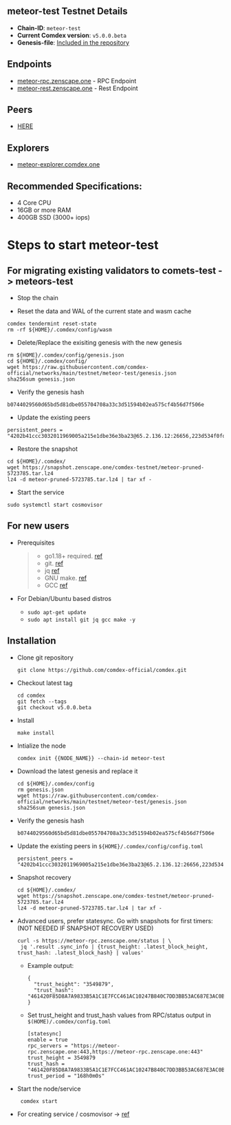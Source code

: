 ## meteor-test Testnet Details

- **Chain-ID**: `meteor-test`
- **Current Comdex version**: `v5.0.0.beta`
- **Genesis-file**: [Included in the repository](genesis.json)

## Endpoints

- [meteor-rpc.zenscape.one](https://meteor-rpc.zenscape.one:443) - RPC Endpoint
- [meteor-rest.zenscape.one](https://meteor-rest.zenscape.one:443) - Rest Endpoint

## Peers

- [HERE](peers.txt)

## Explorers

- [meteor-explorer.comdex.one](https://meteor-explorer.comdex.one)

## Recommended Specifications:
   * 4 Core CPU
   * 16GB or more RAM
   * 400GB SSD (3000+ iops)

# Steps to start meteor-test 

## For migrating existing validators to comets-test -> meteors-test

* Stop the chain

* Reset the data and WAL of the current state and wasm cache

```shell
comdex tendermint reset-state 
rm -rf ${HOME}/.comdex/config/wasm
```

* Delete/Replace the exisiting genesis with the new genesis

```shell
rm ${HOME}/.comdex/config/genesis.json 
cd ${HOME}/.comdex/config/
wget https://raw.githubusercontent.com/comdex-official/networks/main/testnet/meteor-test/genesis.json
sha256sum genesis.json
```

* Verify the genesis hash 

```shell
b0744029560d65bd5d81dbe055704708a33c3d51594b02ea575cf4b56d7f506e
```

* Update the existing peers 

```shell
persistent_peers = "4202b41ccc3032011969005a215e1dbe36e3ba23@65.2.136.12:26656,223d534f0fd1daeea3578346ad3e49d9cec973b6@54.166.39.27:26656,efa67d2456e8e22e9b29bd127ed3024cffc7ede1@46.166.163.37:26656,494af55997cbb1df62cff1ed4f35b58c31277f63@46.166.172.230:26656"
```

* Restore the snapshot

```shell
cd ${HOME}/.comdex/
wget https://snapshot.zenscape.one/comdex-testnet/meteor-pruned-5723785.tar.lz4
lz4 -d meteor-pruned-5723785.tar.lz4 | tar xf -
```

* Start the service

```shell
sudo systemctl start cosmovisor
```

## For new users

* Prerequisites
  > - go1.18+ required. [ref](https://golang.org/doc/install)
  > - git. [ref](https://github.com/git/git)
  > - jq [ref](https://github.com/stedolan/jq)
  > - GNU make. [ref](https://www.gnu.org/software/make/manual/html_node/index.html)
  > - GCC [ref](https://gcc.gnu.org/releases.html)
  
* For Debian/Ubuntu based distros
  - `sudo apt-get update`
  - `sudo apt install git jq gcc make -y`


## Installation

* Clone git repository

  ```shell
  git clone https://github.com/comdex-official/comdex.git
  ```
  
* Checkout latest tag

  ```shell
  cd comdex
  git fetch --tags
  git checkout v5.0.0.beta
  ```
  
* Install

  ```shell
  make install
  ```
  
* Intialize the node

  ```shell
  comdex init {{NODE_NAME}} --chain-id meteor-test
  ```
  
* Download the latest genesis and replace it

  ```shell
  cd ${HOME}/.comdex/config
  rm genesis.json
  wget https://raw.githubusercontent.com/comdex-official/networks/main/testnet/meteor-test/genesis.json
  sha256sum genesis.json
  ```
  
* Verify the genesis hash 

  ```shell
  b0744029560d65bd5d81dbe055704708a33c3d51594b02ea575cf4b56d7f506e
  ```

* Update the existing peers in `${HOME}/.comdex/config/config.toml`

  ```shell
  persistent_peers = "4202b41ccc3032011969005a215e1dbe36e3ba23@65.2.136.12:26656,223d534f0fd1daeea3578346ad3e49d9cec973b6@54.166.39.27:26656,efa67d2456e8e22e9b29bd127ed3024cffc7ede1@46.166.163.37:26656,494af55997cbb1df62cff1ed4f35b58c31277f63@46.166.172.230:26656""
  ```
  
* Snapshot recovery

  ```shell
  cd ${HOME}/.comdex/
  wget https://snapshot.zenscape.one/comdex-testnet/meteor-pruned-5723785.tar.lz4
  lz4 -d meteor-pruned-5723785.tar.lz4 | tar xf -
  ```

* Advanced users, prefer statesync. Go with snapshots for first timers: (NOT NEEDED IF SNAPSHOT RECOVERY USED)

    ```
    curl -s https://meteor-rpc.zenscape.one/status | \ 
     jq '.result .sync_info | {trust_height: .latest_block_height, trust_hash: .latest_block_hash} | values'
    ```

  - Example output:
  
    ```
    {
      "trust_height": "3549879",
      "trust_hash": "461420F85D8A7A9833B5A1C1E7FCC461AC10247B840C7DD3BB53AC687E3AC0BB"
    }
    ```

  - Set trust_height and trust_hash values from RPC/status output in `$(HOME)/.comdex/config.toml`
  
    ```
    [statesync]
    enable = true
    rpc_servers = "https://meteor-rpc.zenscape.one:443,https://meteor-rpc.zenscape.one:443"
    trust_height = 3549879
    trust_hash = "461420F85D8A7A9833B5A1C1E7FCC461AC10247B840C7DD3BB53AC687E3AC0BB"
    trust_period = "168h0m0s"
    ```
    
* Start the node/service

  ```shell
   comdex start
  ```
  
* For creating service / cosmovisor -> [ref](https://github.com/comdex-official/networks/blob/main/testnet/cosmovisor-setup.md)
  




